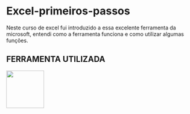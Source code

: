# Excel-primeiros-passos
Neste curso de excel fui introduzido a essa excelente ferramenta da microsoft, entendi como a ferramenta funciona e como utilizar algumas funções.

## FERRAMENTA UTILIZADA

<img src="https://github.com/user-attachments/assets/99a70cc6-e0d8-421f-a1b1-d88fb484ce7e" width = 100/>
